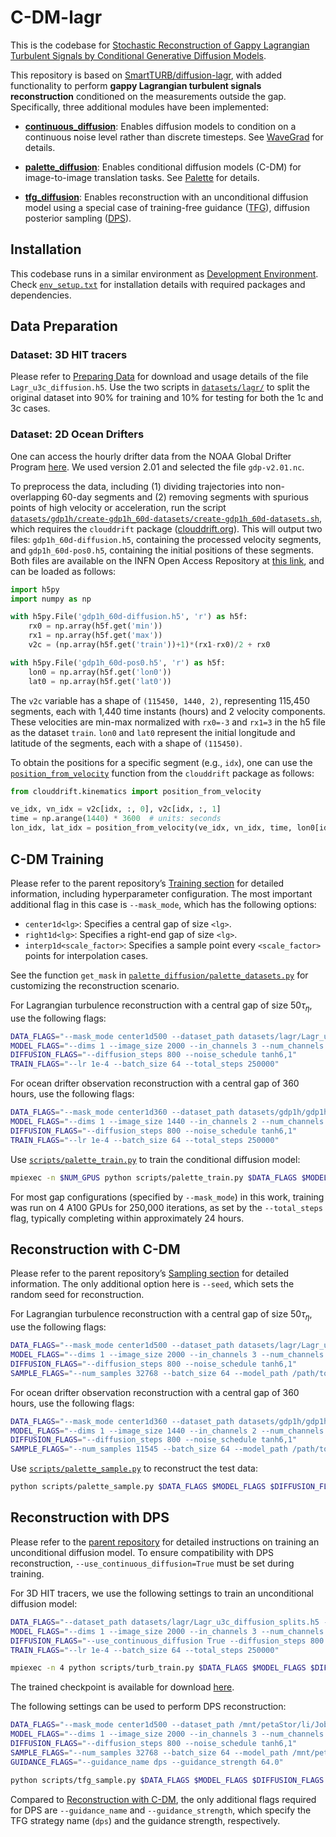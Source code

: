 # C-DM-lagr

This is the codebase for [Stochastic Reconstruction of Gappy Lagrangian Turbulent Signals by Conditional Generative Diffusion Models](https://arxiv.org/abs/2410.23971).

This repository is based on [SmartTURB/diffusion-lagr](https://github.com/SmartTURB/diffusion-lagr), with added functionality to perform **gappy Lagrangian turbulent signals reconstruction** conditioned on the measurements outside the gap. Specifically, three additional modules have been implemented:

- **[continuous_diffusion](./continuous_diffusion)**: Enables diffusion models to condition on a continuous noise level rather than discrete timesteps. See [WaveGrad](https://arxiv.org/abs/2009.00713) for details.
  
- **[palette_diffusion](./palette_diffusion)**: Enables conditional diffusion models (C-DM) for image-to-image translation tasks. See [Palette](https://arxiv.org/abs/2111.05826) for details.

- **[tfg_diffusion](./tfg_diffusion)**: Enables reconstruction with an unconditional diffusion model using a special case of training-free guidance ([TFG](https://arxiv.org/abs/2409.15761)), diffusion posterior sampling ([DPS](https://arxiv.org/abs/2209.14687)).

## Installation

This codebase runs in a similar environment as [Development Environment](https://github.com/SmartTURB/diffusion-lagr#development-environment). Check [`env_setup.txt`](./env_setup.txt) for installation details with required packages and dependencies.

## Data Preparation

### Dataset: 3D HIT tracers

Please refer to [Preparing Data](https://github.com/SmartTURB/diffusion-lagr#preparing-data) for download and usage details of the file `Lagr_u3c_diffusion.h5`. Use the two scripts in [`datasets/lagr/`](./datasets/lagr/) to split the original dataset into 90% for training and 10% for testing for both the 1c and 3c cases.

### Dataset: 2D Ocean Drifters

One can access the hourly drifter data from the NOAA Global Drifter Program [here](https://www.aoml.noaa.gov/phod/gdp/hourly_data.php). We used version 2.01 and selected the file `gdp-v2.01.nc`.

To preprocess the data, including (1) dividing trajectories into non-overlapping 60-day segments and (2) removing segments with spurious points of high velocity or acceleration, run the script [`datasets/gdp1h/create-gdp1h_60d-datasets/create-gdp1h_60d-datasets.sh`](./datasets/gdp1h/create-gdp1h_60d-datasets/create-gdp1h_60d-datasets.sh), which requires the `clouddrift` package ([clouddrift.org](https://clouddrift.org/)). This will output two files: `gdp1h_60d-diffusion.h5`, containing the processed velocity segments, and `gdp1h_60d-pos0.h5`, containing the initial positions of these segments. Both files are available on the INFN Open Access Repository at [this link](https://doi.org/10.15161/oar.it/211740), and can be loaded as follows:

```python
import h5py
import numpy as np

with h5py.File('gdp1h_60d-diffusion.h5', 'r') as h5f:
    rx0 = np.array(h5f.get('min'))
    rx1 = np.array(h5f.get('max'))
    v2c = (np.array(h5f.get('train'))+1)*(rx1-rx0)/2 + rx0

with h5py.File('gdp1h_60d-pos0.h5', 'r') as h5f:
    lon0 = np.array(h5f.get('lon0'))
    lat0 = np.array(h5f.get('lat0'))
```

The `v2c` variable has a shape of `(115450, 1440, 2)`, representing 115,450 segments, each with 1,440 time instants (hours) and 2 velocity components. These velocities are min-max normalized with `rx0=-3` and `rx1=3` in the h5 file as the dataset `train`. `lon0` and `lat0` represent the initial longitude and latitude of the segments, each with a shape of `(115450)`.

To obtain the positions for a specific segment (e.g., `idx`), one can use the [`position_from_velocity`](https://clouddrift.org/_autosummary/clouddrift.kinematics.position_from_velocity.html#) function from the `clouddrift` package as follows:

```python
from clouddrift.kinematics import position_from_velocity

ve_idx, vn_idx = v2c[idx, :, 0], v2c[idx, :, 1]
time = np.arange(1440) * 3600  # units: seconds
lon_idx, lat_idx = position_from_velocity(ve_idx, vn_idx, time, lon0[idx], lat0[idx])
```

## C-DM Training

Please refer to the parent repository’s [Training section](https://github.com/SmartTURB/diffusion-lagr#training) for detailed information, including hyperparameter configuration. The most important additional flag in this case is `--mask_mode`, which has the following options:

- `center1d<lg>`: Specifies a central gap of size `<lg>`.
- `right1d<lg>`: Specifies a right-end gap of size `<lg>`.
- `interp1d<scale_factor>`: Specifies a sample point every `<scale_factor>` points for interpolation cases.

See the function `get_mask` in [`palette_diffusion/palette_datasets.py`](./palette_diffusion/palette_datasets.py#L87) for customizing the reconstruction scenario.

For Lagrangian turbulence reconstruction with a central gap of size $50\tau_\eta$, use the following flags:

```bash
DATA_FLAGS="--mask_mode center1d500 --dataset_path datasets/lagr/Lagr_u3c_diffusion_splits.h5 --dataset_name train"
MODEL_FLAGS="--dims 1 --image_size 2000 --in_channels 3 --num_channels 128 --num_res_blocks 3 --attention_resolutions 250,125 --channel_mult 1,1,2,3,4"
DIFFUSION_FLAGS="--diffusion_steps 800 --noise_schedule tanh6,1"
TRAIN_FLAGS="--lr 1e-4 --batch_size 64 --total_steps 250000"
```

For ocean drifter observation reconstruction with a central gap of 360 hours, use the following flags:

```bash
DATA_FLAGS="--mask_mode center1d360 --dataset_path datasets/gdp1h/gdp1h_v2c_diffusion_splits.h5 --dataset_name train"
MODEL_FLAGS="--dims 1 --image_size 1440 --in_channels 2 --num_channels 128 --num_res_blocks 3 --attention_resolutions 180,90 --channel_mult 1,1,2,3,4"
DIFFUSION_FLAGS="--diffusion_steps 800 --noise_schedule tanh6,1"
TRAIN_FLAGS="--lr 1e-4 --batch_size 64 --total_steps 250000"
```

Use [`scripts/palette_train.py`](./scripts/palette_train.py) to train the conditional diffusion model:

```bash
mpiexec -n $NUM_GPUS python scripts/palette_train.py $DATA_FLAGS $MODEL_FLAGS $DIFFUSION_FLAGS $TRAIN_FLAGS
```

For most gap configurations (specified by `--mask_mode`) in this work, training was run on 4 A100 GPUs for 250,000 iterations, as set by the `--total_steps` flag, typically completing within approximately 24 hours.

## Reconstruction with C-DM

Please refer to the parent repository’s [Sampling section](https://github.com/SmartTURB/diffusion-lagr#sampling) for detailed information. The only additional option here is `--seed`, which sets the random seed for reconstruction.

For Lagrangian turbulence reconstruction with a central gap of size $50\tau_\eta$, use the following flags:

```bash
DATA_FLAGS="--mask_mode center1d500 --dataset_path datasets/lagr/Lagr_u3c_diffusion_splits.h5 --dataset_name test"
MODEL_FLAGS="--dims 1 --image_size 2000 --in_channels 3 --num_channels 128 --num_res_blocks 3 --attention_resolutions 250,125 --channel_mult 1,1,2,3,4"
DIFFUSION_FLAGS="--diffusion_steps 800 --noise_schedule tanh6,1"
SAMPLE_FLAGS="--num_samples 32768 --batch_size 64 --model_path /path/to/model.pt --seed 0"
```

For ocean drifter observation reconstruction with a central gap of 360 hours, use the following flags:

```bash
DATA_FLAGS="--mask_mode center1d360 --dataset_path datasets/gdp1h/gdp1h_v2c_diffusion_splits.h5 --dataset_name test"
MODEL_FLAGS="--dims 1 --image_size 1440 --in_channels 2 --num_channels 128 --num_res_blocks 3 --attention_resolutions 180,90 --channel_mult 1,1,2,3,4"
DIFFUSION_FLAGS="--diffusion_steps 800 --noise_schedule tanh6,1"
SAMPLE_FLAGS="--num_samples 11545 --batch_size 64 --model_path /path/to/model.pt --seed 0"
```

Use [`scripts/palette_sample.py`](./scripts/palette_sample.py) to reconstruct the test data:

```bash
python scripts/palette_sample.py $DATA_FLAGS $MODEL_FLAGS $DIFFUSION_FLAGS $SAMPLE_FLAGS
```

## Reconstruction with DPS

Please refer to the [parent repository](https://github.com/SmartTURB/diffusion-lagr#training) for detailed instructions on training an unconditional diffusion model. To ensure compatibility with DPS reconstruction, `--use_continuous_diffusion=True` must be set during training.

For 3D HIT tracers, we use the following settings to train an unconditional diffusion model:

```bash
DATA_FLAGS="--dataset_path datasets/lagr/Lagr_u3c_diffusion_splits.h5 --dataset_name train"
MODEL_FLAGS="--dims 1 --image_size 2000 --in_channels 3 --num_channels 128 --num_res_blocks 3 --attention_resolutions 250,125 --channel_mult 1,1,2,3,4"
DIFFUSION_FLAGS="--use_continuous_diffusion True --diffusion_steps 800 --noise_schedule tanh6,1"
TRAIN_FLAGS="--lr 1e-4 --batch_size 64 --total_steps 250000"

mpiexec -n 4 python scripts/turb_train.py $DATA_FLAGS $MODEL_FLAGS $DIFFUSION_FLAGS $TRAIN_FLAGS
```

The trained checkpoint is available for download [here](https://www.dropbox.com/scl/fi/3zt6aainke45cinfy6at4/ema_0.9999_250000.pt?rlkey=n1p3c4m8mparh6u92327nv26k&dl=0).

The following settings can be used to perform DPS reconstruction:

```bash
DATA_FLAGS="--mask_mode center1d500 --dataset_path /mnt/petaStor/li/Job/TFG-DM-lagr/datasets/lagr/Lagr_u3c_diffusion_splits_noisy_scale1e-4.h5 --dataset_name test"
MODEL_FLAGS="--dims 1 --image_size 2000 --in_channels 3 --num_channels 128 --num_res_blocks 3 --attention_resolutions 250,125 --channel_mult 1,1,2,3,4"
DIFFUSION_FLAGS="--diffusion_steps 800 --noise_schedule tanh6,1"
SAMPLE_FLAGS="--num_samples 32768 --batch_size 64 --model_path /mnt/petaStor/li/Job/TFG-DM-lagr/experiments/lagr_u3c_tfg-IS2000-NC128-NRB3-DS800-NStanh6_1-LR1e-4-BS256-train/ema_0.9999_250000.pt --seed 0"
GUIDANCE_FLAGS="--guidance_name dps --guidance_strength 64.0"

python scripts/tfg_sample.py $DATA_FLAGS $MODEL_FLAGS $DIFFUSION_FLAGS $SAMPLE_FLAGS $GUIDANCE_FLAGS
```

Compared to [Reconstruction with C-DM](#reconstruction-with-c-dm), the only additional flags required for DPS are `--guidance_name` and `--guidance_strength`, which specify the TFG strategy name (`dps`) and the guidance strength, respectively.
